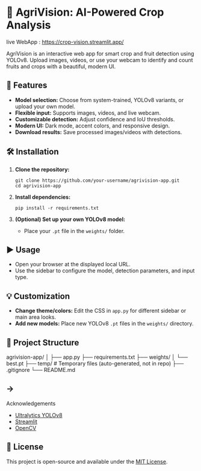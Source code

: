 # 🌾 AgriVision: AI-Powered Crop Analysis
live WebApp : https://crop-vision.streamlit.app/

AgriVision is an interactive web app for smart crop and fruit detection using YOLOv8. Upload images, videos, or use your webcam to identify and count fruits and crops with a beautiful, modern UI.

## 🚀 Features

- **Model selection:** Choose from system-trained, YOLOv8 variants, or upload your own model.
- **Flexible input:** Supports images, videos, and live webcam.
- **Customizable detection:** Adjust confidence and IoU thresholds.
- **Modern UI:** Dark mode, accent colors, and responsive design.
- **Download results:** Save processed images/videos with detections.



## 🛠️ Installation

1. **Clone the repository:**

    ```
    git clone https://github.com/your-username/agrivision-app.git
    cd agrivision-app
    ```

2. **Install dependencies:**

    ```
    pip install -r requirements.txt
    ```

3. **(Optional) Set up your own YOLOv8 model:**

    - Place your `.pt` file in the `weights/` folder.

## ▶️ Usage


- Open your browser at the displayed local URL.
- Use the sidebar to configure the model, detection parameters, and input type.

## 💡 Customization

- **Change theme/colors:** Edit the CSS in `app.py` for different sidebar or main area looks.
- **Add new models:** Place new YOLOv8 `.pt` files in the `weights/` directory.


## 📁 Project Structure

agrivision-app/
│
├── app.py
├── requirements.txt
├── weights/
│ └── best.pt
├── temp/ # Temporary files (auto-generated, not in repo)
├── .gitignore
└── README.md



## ->
 Acknowledgements

- [Ultralytics YOLOv8](https://github.com/ultralytics/ultralytics)
- [Streamlit](https://streamlit.io/)
- [OpenCV](https://opencv.org/)

## 📄 License

This project is open-source and available under the [MIT License](LICENSE).
